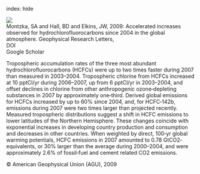 index: hide

<div class="Citation">
    <div class="Citation-thumb CitationThumb-linked"  data-href="https://doi.org/10.1029/2008gl036475">
      <img src="https://static.claimspace.cloud/climate-study-static/refs/thumbs/2/Montzka_et_al_2009-thumb.png" />
    </div>

  <div class="Citation-body">
    <div class="Citation-text">Montzka, SA and Hall, BD and Elkins, JW, 2009: Accelerated increases observed for hydrochlorofluorocarbons since 2004 in the global atmosphere. <span class="Article-journal">Geophysical Research Letters, </span><span class="Article-volume"></span></div>
    <div class="Citation-links">
      <div class="CitationLink" data-href="https://doi.org/10.1029/2008gl036475">
        <div class="CitationLink-icon CitationLink-Doi"></div>
        <div class="CitationLink-text">DOI</div>
      </div>
      <div class="CitationLink" data-href="https://scholar.google.com/scholar?q=10.1029/2008gl036475">
        <div class="CitationLink-icon CitationLink-Scholar"></div>
        <div class="CitationLink-text">Google Scholar</div>
      </div>
    </div>
  </div>
</div>

Tropospheric accumulation rates of the three most abundant hydrochlorofluorocarbons (HCFCs) were up to two times faster during 2007 than measured in 2003–2004. Tropospheric chlorine from HCFCs increased at 10 pptCl/yr during 2006–2007, up from 6 pptCl/yr in 2003–2004, and offset declines in chlorine from other anthropogenic ozone‐depleting substances in 2007 by approximately one‐third. Derived global emissions for HCFCs increased by up to 60% since 2004, and, for HCFC‐142b, emissions during 2007 were two times larger than projected recently. Measured tropospheric distributions suggest a shift in HCFC emissions to lower latitudes of the Northern Hemisphere. These changes coincide with exponential increases in developing country production and consumption and decreases in other countries. When weighted by direct, 100‐yr global warming potentials, HCFC emissions in 2007 amounted to 0.78 GtCO2‐equivalents, or 30% larger than the average during 2000–2004, and were approximately 2.6% of fossil‐fuel and cement related CO2 emissions.

<div class="Citation-copy">
&copy; American Geophysical Union (AGU), 2009
</div>